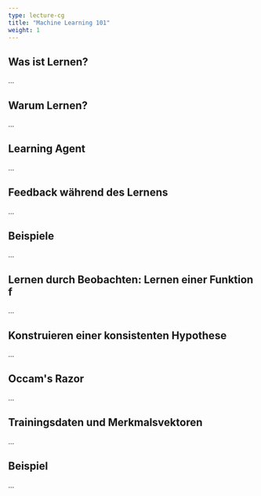 ```yaml
---
type: lecture-cg
title: "Machine Learning 101"
weight: 1
---
```



## Was ist Lernen?
...

## Warum Lernen?
...

## Learning Agent
...

## Feedback während des Lernens
...

## Beispiele
...

## Lernen durch Beobachten: Lernen einer Funktion $\operatorname{f}$
...

## Konstruieren einer konsistenten Hypothese
...

## Occam's Razor
...

## Trainingsdaten und Merkmalsvektoren
...

## Beispiel
...
